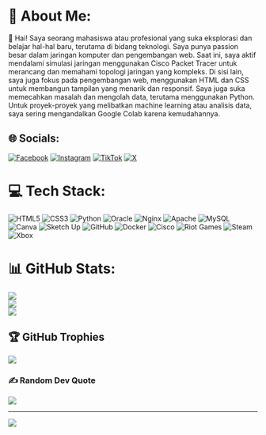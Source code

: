 # 💫 About Me:
👋 Hai! Saya seorang mahasiswa atau profesional yang suka eksplorasi dan belajar hal-hal baru, terutama di bidang teknologi. Saya punya passion besar dalam jaringan komputer dan pengembangan web. Saat ini, saya aktif mendalami simulasi jaringan menggunakan Cisco Packet Tracer untuk merancang dan memahami topologi jaringan yang kompleks. Di sisi lain, saya juga fokus pada pengembangan web, menggunakan HTML dan CSS untuk membangun tampilan yang menarik dan responsif. Saya juga suka memecahkan masalah dan mengolah data, terutama menggunakan Python. Untuk proyek-proyek yang melibatkan machine learning atau analisis data, saya sering mengandalkan Google Colab karena kemudahannya.


## 🌐 Socials:
[![Facebook](https://img.shields.io/badge/Facebook-%231877F2.svg?logo=Facebook&logoColor=white)](https://facebook.com/https//www.facebookcom/fikarraf.jul) [![Instagram](https://img.shields.io/badge/Instagram-%23E4405F.svg?logo=Instagram&logoColor=white)](https://instagram.com/fikarisraf) [![TikTok](https://img.shields.io/badge/TikTok-%23000000.svg?logo=TikTok&logoColor=white)](https://tiktok.com/@n0tuseforname) [![X](https://img.shields.io/badge/X-black.svg?logo=X&logoColor=white)](https://x.com/n0tuseforname) 

# 💻 Tech Stack:
![HTML5](https://img.shields.io/badge/html5-%23E34F26.svg?style=flat&logo=html5&logoColor=white) ![CSS3](https://img.shields.io/badge/css3-%231572B6.svg?style=flat&logo=css3&logoColor=white) ![Python](https://img.shields.io/badge/python-3670A0?style=flat&logo=python&logoColor=ffdd54) ![Oracle](https://img.shields.io/badge/Oracle-F80000?style=flat&logo=oracle&logoColor=white) ![Nginx](https://img.shields.io/badge/nginx-%23009639.svg?style=flat&logo=nginx&logoColor=white) ![Apache](https://img.shields.io/badge/apache-%23D42029.svg?style=flat&logo=apache&logoColor=white) ![MySQL](https://img.shields.io/badge/mysql-4479A1.svg?style=flat&logo=mysql&logoColor=white) ![Canva](https://img.shields.io/badge/Canva-%2300C4CC.svg?style=flat&logo=Canva&logoColor=white) ![Sketch Up](https://img.shields.io/badge/SketchUp-005F9E?style=flat&logo=sketchup&logoColor=white) ![GitHub](https://img.shields.io/badge/github-%23121011.svg?style=flat&logo=github&logoColor=white) ![Docker](https://img.shields.io/badge/docker-%230db7ed.svg?style=flat&logo=docker&logoColor=white) ![Cisco](https://img.shields.io/badge/cisco-%23049fd9.svg?style=flat&logo=cisco&logoColor=black) ![Riot Games](https://img.shields.io/badge/riotgames-D32936.svg?style=flat&logo=riotgames&logoColor=white) ![Steam](https://img.shields.io/badge/steam-%23000000.svg?style=flat&logo=steam&logoColor=white) ![Xbox](https://img.shields.io/badge/xbox-%23107C10.svg?style=flat&logo=xbox&logoColor=white)
# 📊 GitHub Stats:
![](https://github-readme-stats.vercel.app/api?username=zulfikarisraf&theme=vision-friendly-dark&hide_border=true&include_all_commits=true&count_private=false)<br/>
![](https://nirzak-streak-stats.vercel.app/?user=zulfikarisraf&theme=vision-friendly-dark&hide_border=true)<br/>
![](https://github-readme-stats.vercel.app/api/top-langs/?username=zulfikarisraf&theme=vision-friendly-dark&hide_border=true&include_all_commits=true&count_private=false&layout=compact)

## 🏆 GitHub Trophies
![](https://github-profile-trophy.vercel.app/?username=zulfikarisraf&theme=radical&no-frame=true&no-bg=false&margin-w=4)

### ✍️ Random Dev Quote
![](https://quotes-github-readme.vercel.app/api?type=horizontal&theme=tokyonight)

---
[![](https://visitcount.itsvg.in/api?id=zulfikarisraf&icon=6&color=0)](https://visitcount.itsvg.in)

<!-- Proudly created with GPRM ( https://gprm.itsvg.in ) -->

